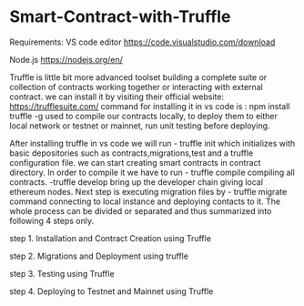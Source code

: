# Smart-Contract-with-Truffle

Requirements:
VS code editor 
https://code.visualstudio.com/download

Node.js
https://nodejs.org/en/

Truffle is little bit more advanced toolset building a complete suite or collection of contracts working together or interacting with external contract.
we can install it by visiting their official website:
https://trufflesuite.com/
command for installing it in vs code is : npm install truffle -g
used to compile our contracts locally, to deploy them to either local network or testnet or mainnet, run unit testing before deploying.

After installing truffle in vs code we will run - truffle init
which initializes with basic depositories such as contracts,migrations,test and a truffle
configuration file.
we can start creating smart contracts in contract directory.
In order to compile it we have to run - truffle compile compiling all contracts.
-truffle develop bring up the developer chain giving local ethereum nodes.
Next step is executing migration files by - truffle migrate command connecting to local instance and deploying contacts to it. The whole process can be divided or separated and thus summarized into following 4 steps only.

step 1. Installation and Contract Creation using Truffle

step 2. Migrations and Deployment using truffle

step 3. Testing using Truffle

step 4. Deploying to Testnet and Mainnet using Truffle
